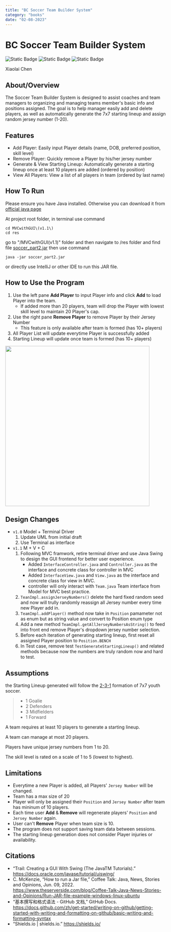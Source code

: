```yaml
---
title: "BC Soccer Team Builder System"
category: "books"
date: "02-08-2023"
---
```


# BC Soccer Team Builder System

![Static Badge](https://img.shields.io/badge/powered_by-Java_Swing-blue?label=Powered%20by)
![Static Badge](https://img.shields.io/badge/design_using-IntelliJ-green?logo=intellijidea)
![Static Badge](https://img.shields.io/badge/Design_Using-VScode-purple?logo=visualstudiocode)

Xiaolai Chen

## About/Overview
The Soccer Team Builder System is designed to assist coaches and team managers to organizing
and managing teams member's basic info and positions assigned. The goal is to help manager easily add and delete players, as well as automatically generate the 7x7 starting lineup and assign random jersey number (1-20).


## Features
- Add Player: Easily input Player details (name, DOB, preferred position, skill level)
- Remove Player: Quickly remove a Player by his/her jersey number
- Generate & View Starting Lineup: Automatically generate a starting lineup once at least 10 players are added (ordered by position)
- View All Players: View a list of all players in team (ordered by last name)


## How To Run

Please ensure you have Java installed. Otherwise you can download it from [official java page](https://www.java.com/en/)

At project root folder, in terminal use command
```
cd MVCwithGUI\(v1.1\)
cd res
```
go to "/MVCwithGUI(v1.1)" folder and then navigate to /res folder and find file [soccer_part2.jar](soccer_part2.jar)
then use command
```
java -jar soccer_part2.jar
```
or directly use IntelliJ or other IDE to run this JAR file.

## How to Use the Program

1. Use the left pane **Add Player** to input Player info and click **Add** to load Player into the team.
    - If added more than 20 players, team will drop the Player with lowest skill level to maintain 20 Player's cap.
2. Use the right pane **Remove Player** to remove Player by their Jersey Number
    - This feature is only available after team is formed (has 10+ players)
3. All Player List will update everytime Player is successfully added
4. Starting Lineup will update once team is formed (has 10+ players)



<img src="app_screenshot.png" width="450" height="500">

## Design Changes
- `v1.0` Model + Terminal Driver
    1. Update UML from initial draft
    2. Use Terminal as interface
- `v1.1` M + V + C
    1. Following MVC framwork, retire terminal driver and use Java Swing to design the GUI frontend for better user experience.
        - Added `InterfaceController.java` and `Controller.java` as the interface and concrete class for controller in MVC
        - Added `InterfaceView.java` and `View.java` as the interface and concrete class for view in MVC.
        - controller will only interact with `Team.java` Team interface from Model for MVC best practice. 
    2. `TeanImpl.assignJerseyNumbers()` delete the hard fixed random seed and now will trully randomly reassign all Jersey number every time new Player add in.
    3. `TeamImpl.addPlayer()` method now take in `Position` pamameter not as enum but as string value and convert to Position enum type
    4. Add a new method `TeamImpl.getAllJerseyNumbersAsString()` to feed into front end remove Player's dropdown jersey number selection.
    5. Before each iteration of generating starting lineup, first reset all assigned Player position to `Position.BENCH`
    6. In Test case, remove test `TestGenerateStartingLineup()` and related methods because now the numbers are truly random now and hard to test.


## Assumptions
the Starting Lineup generated will follow the [2-3-1](https://youthsoccer101.net/7v7-formations/) formation of 7x7 youth soccer.
> - 1 Goalie
> - 2 Defenders
> - 3 Midfielders
> - 1 Forward

A team requires at least 10 players to generate a starting lineup.

A team can manage at most 20 players.

Players have unique jersey numbers from 1 to 20.

The skill level is rated on a scale of 1 to 5 (lowest to highest).



## Limitations
- Everytime a new Player is added, all Players' `Jersey Number` will be changed.
- Team has a max size of 20
- Player will only be assigned their `Position` and `Jersey Number` after team has mininum of 10 players.
- Each time user **Add** & **Remove** will regenerate players' `Position` and `Jersey Number` again.
- User can't **Remove** Player when team size is 10.
- The program does not support saving team data between sessions.
- The starting lineup generation does not consider Player injuries or availability.

## Citations
- “Trail: Creating a GUI With Swing (The JavaTM Tutorials).” https://docs.oracle.com/javase/tutorial/uiswing/
- C. McKenzie, “How to run a Jar file,” Coffee Talk: Java, News, Stories and Opinions, Jun. 09, 2022. https://www.theserverside.com/blog/Coffee-Talk-Java-News-Stories-and-Opinions/Run-JAR-file-example-windows-linux-ubuntu
- “基本撰写和格式语法 - GitHub 文档,” GitHub Docs. https://docs.github.com/zh/get-started/writing-on-github/getting-started-with-writing-and-formatting-on-github/basic-writing-and-formatting-syntax
- “Shields.io | shields.io.” https://shields.io/